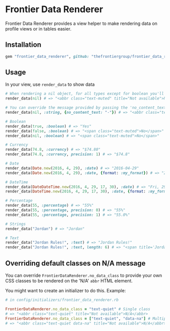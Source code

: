 # Frontier Data Renderer

Frontier Data Renderer provides a view helper to make rendering data on profile views or in tables easier.

## Installation

```ruby
gem "frontier_data_renderer", github: "thefrontiergroup/frontier_data_renderer"
```

## Usage

In your view, use `render_data` to show data

```ruby
# When rendering a nil object, for all types except for boolean you'll get:
render_data(nil) # => "<abbr class="text-muted" title="Not available">N/A</abbr>"

# You can override the message provided by passing the 'no_content_text' option:
render_data(nil, :string, {no_content_text: "-"}) # => "<abbr class="text-muted" title="Not available">-</abbr>"

# Boolean
render_data(true, :boolean) # => "Yes"
render_data(false, :boolean) # => "<span class="text-muted">No</span>"
render_data(nil, :boolean) # => "<span class="text-muted">No</span>"

# Currency
render_data(74.8, :currency) # => "$74.80"
render_data(74.8, :currency, precision: 1) # => "$74.8"

# Date
render_data(Date.new(2016, 4, 29), :date) # => "2016-04-29"
render_data(Date.new(2016, 4, 29), :date, {format: :my_format}) # => "29/4/2016"

# DateTime
render_data(DateDateTime.new(2016, 4, 29, 17, 30), :date) # => "Fri, 29 April 2016 17:30:00 +0000"
render_data(DateTime.new(2016, 4, 29, 17, 30), :date, {format: :my_format}) # => "29/4/2016 5:30PM"

# Percentage
render_data(55, :percentage) # => "55%"
render_data(55, :percentage, precision: 0) # => "55%"
render_data(55, :percentage, precision: 1) # => "55.0%"

# Strings
render_data("Jordan") # => "Jordan"

# Text
render_data("Jordan Rules!", :text) # => "Jordan Rules!"
render_data("Jordan Rules!", :text, length: 6) # => "<span title='Jordan Rules!'>Jor...</span>"
```

## Overriding default classes on N/A message

You can override `FrontierDataRenderer.no_data_class` to provide your own CSS classes to be rendered on the 'N/A' `abbr` HTML element.

You might want to create an initializer to do this. Example:

```ruby
# in config/initializers/frontier_data_renderer.rb

FrontierDataRenderer.no_data_class = "text-quiet" # Single class
# => "<abbr class="text-quiet" title="Not available">N/A</abbr>
FrontierDataRenderer.no_data_class = ["text-quiet", "data-na"] # Multiple classes
# => "<abbr class="text-quiet data-na" title="Not available">N/A</abbr>
```
